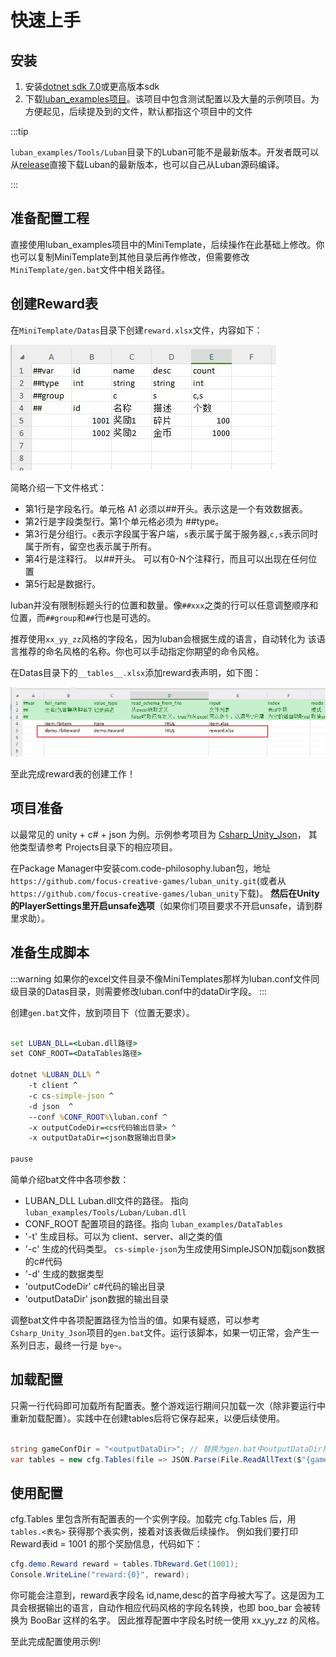 # 快速上手

## 安装

1. 安装[dotnet sdk 7.0](https://dotnet.microsoft.com/download/dotnet/7.0)或更高版本sdk
2. 下载[luban_examples项目](https://github.com/focus-creative-games/luban_examples)。该项目中包含测试配置以及大量的示例项目。为方便起见，后续提及到的文件，默认都指这个项目中的文件

:::tip

`luban_examples/Tools/Luban`目录下的Luban可能不是最新版本。开发者既可以从[release](https://github.com/focus-creative-games/luban/releases)直接下载Luban的最新版本，也可以自己从Luban源码编译。

:::

## 准备配置工程

直接使用luban_examples项目中的MiniTemplate，后续操作在此基础上修改。你也可以复制MiniTemplate到其他目录后再作修改，但需要修改 `MiniTemplate/gen.bat`文件中相关路径。

## 创建Reward表

在`MiniTemplate/Datas`目录下创建`reward.xlsx`文件，内容如下：

![reward](/img/cases/quickstart_reward.jpg)

简略介绍一下文件格式：

- 第1行是字段名行。单元格 A1 必须以##开头。表示这是一个有效数据表。
- 第2行是字段类型行。第1个单元格必须为 ##type。
- 第3行是分组行。`c`表示字段属于客户端，`s`表示属于属于服务器,`c,s`表示同时属于所有，留空也表示属于所有。
- 第4行是注释行。 以##开头。 可以有0-N个注释行，而且可以出现在任何位置
- 第5行起是数据行。

luban并没有限制标题头行的位置和数量。像`##xxx`之类的行可以任意调整顺序和位置，而`##group`和`##`行也是可选的。

推荐使用`xx_yy_zz`风格的字段名，因为luban会根据生成的语言，自动转化为
该语言推荐的命名风格的名称。你也可以手动指定你期望的命令风格。

在Datas目录下的`__tables__.xlsx`添加reward表声明，如下图：

![reward](/img/cases/quickstart_table.jpg)

至此完成reward表的创建工作！

## 项目准备

以最常见的 unity + c# + json 为例。示例参考项目为 [Csharp_Unity_Json](https://github.com/focus-creative-games/luban_examples/tree/main/Projects/Csharp_Unity_json)，
其他类型请参考 Projects目录下的相应项目。

在Package Manager中安装com.code-philosophy.luban包，地址 `https://github.com/focus-creative-games/luban_unity.git`(或者从`https://github.com/focus-creative-games/luban_unity`下载)。
**然后在Unity的PlayerSettings里开启unsafe选项**（如果你们项目要求不开启unsafe，请到群里求助）。


## 准备生成脚本

:::warning
如果你的excel文件目录不像MiniTemplates那样为luban.conf文件同级目录的Datas目录，则需要修改luban.conf中的dataDir字段。
:::

创建`gen.bat`文件，放到项目下（位置无要求）。

```bat

set LUBAN_DLL=<Luban.dll路径>
set CONF_ROOT=<DataTables路径>

dotnet %LUBAN_DLL% ^
    -t client ^
    -c cs-simple-json ^
    -d json  ^
    --conf %CONF_ROOT%\luban.conf ^
    -x outputCodeDir=<cs代码输出目录> ^
    -x outputDataDir=<json数据输出目录>

pause
```

简单介绍bat文件中各项参数：

- LUBAN_DLL Luban.dll文件的路径。 指向 `luban_examples/Tools/Luban/Luban.dll`
- CONF_ROOT 配置项目的路径。指向 `luban_examples/DataTables`
- '-t' 生成目标。可以为 client、server、all之类的值
- '-c' 生成的代码类型。 `cs-simple-json`为生成使用SimpleJSON加载json数据的c#代码
- '-d' 生成的数据类型
- 'outputCodeDir' c#代码的输出目录
- 'outputDataDir' json数据的输出目录

调整bat文件中各项配置路径为恰当的值。如果有疑惑，可以参考 `Csharp_Unity_Json`项目的`gen.bat`文件。运行该脚本，如果一切正常，会产生一系列日志，最终一行是 `bye~`。

## 加载配置

只需一行代码即可加载所有配置表。整个游戏运行期间只加载一次（除非要运行中重新加载配置）。实践中在创建tables后将它保存起来，以便后续使用。

```csharp

string gameConfDir = "<outputDataDir>"; // 替换为gen.bat中outputDataDir指向的目录
var tables = new cfg.Tables(file => JSON.Parse(File.ReadAllText($"{gameConfDir}/{file}.json")));

```

## 使用配置

cfg.Tables 里包含所有配置表的一个实例字段。加载完 cfg.Tables 后，用 `tables.<表名>` 获得那个表实例，接着对该表做后续操作。
例如我们要打印Reward表id = 1001 的那个奖励信息，代码如下：

```csharp
cfg.demo.Reward reward = tables.TbReward.Get(1001);
Console.WriteLine("reward:{0}", reward);
```

你可能会注意到，reward表字段名 id,name,desc的首字母被大写了。这是因为工具会根据输出的语言，自动作相应代码风格的字段名转换，也即 boo_bar 会被转换为 BooBar 这样的名字。
因此推荐配置中字段名时统一使用 xx_yy_zz 的风格。

至此完成配置使用示例!

